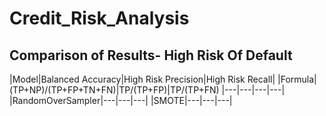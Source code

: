 # Credit_Risk_Analysis
## Comparison of Results- High Risk Of Default
|Model|Balanced Accuracy|High Risk Precision|High Risk Recall|
|Formula|(TP+NP)/(TP+FP+TN+FN)|TP/(TP+FP)|TP/(TP+FN)
|---|---|---|---|
|RandomOverSampler|---|---|---|
|SMOTE|---|---|---|


